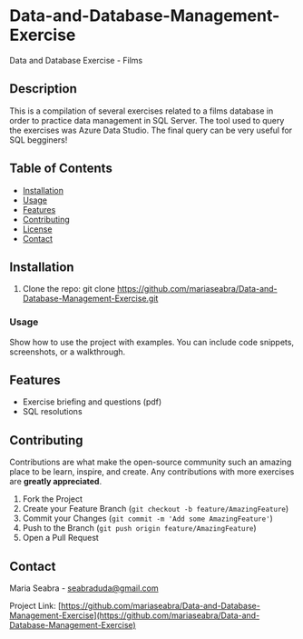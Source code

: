 # Data-and-Database-Management-Exercise
Data and Database Exercise - Films 

## Description
This is a compilation of several exercises related to a films database in order to practice data management in SQL Server. The tool used to query the exercises was Azure Data Studio. The final query can be very useful for SQL begginers!

## Table of Contents
- [Installation](#installation)
- [Usage](#usage)
- [Features](#features)
- [Contributing](#contributing)
- [License](#license)
- [Contact](#contact)

## Installation

1. Clone the repo:
    git clone https://github.com/mariaseabra/Data-and-Database-Management-Exercise.git

### Usage
Show how to use the project with examples. You can include code snippets, screenshots, or a walkthrough.

## Features
- Exercise briefing and questions (pdf)
- SQL resolutions

## Contributing

Contributions are what make the open-source community such an amazing place to be learn, inspire, and create. Any contributions with more exercises are **greatly appreciated**.

1. Fork the Project
2. Create your Feature Branch (`git checkout -b feature/AmazingFeature`)
3. Commit your Changes (`git commit -m 'Add some AmazingFeature'`)
4. Push to the Branch (`git push origin feature/AmazingFeature`)
5. Open a Pull Request

## Contact

Maria Seabra - [seabraduda@gmail.com](mailto:seabraduda@gmail.com)

Project Link: [https://github.com/mariaseabra/Data-and-Database-Management-Exercise](https://github.com/mariaseabra/Data-and-Database-Management-Exercise)
